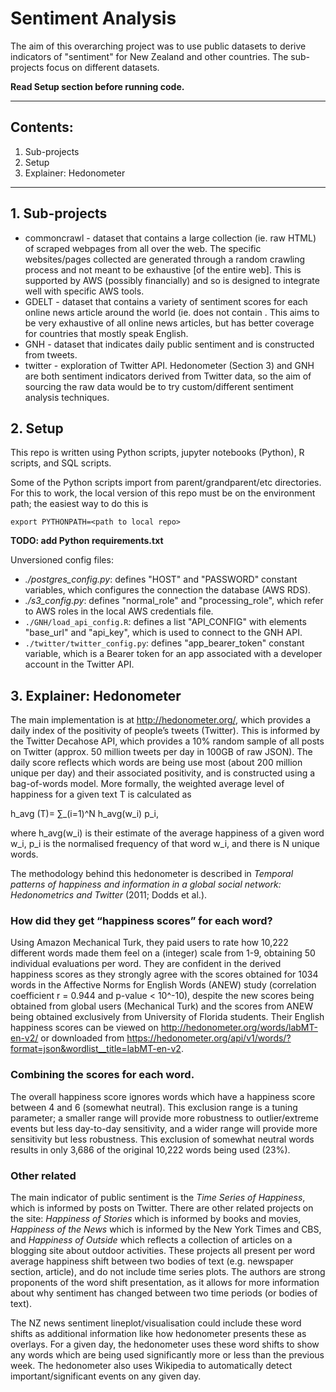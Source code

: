 # Sentiment Analysis

The aim of this overarching project was to use public datasets to derive indicators of "sentiment" for New Zealand and other countries. The sub-projects focus on different datasets.

**Read Setup section before running code.**

---
## Contents:
1. Sub-projects
2. Setup
3. Explainer: Hedonometer
---


## 1. Sub-projects

- commoncrawl - dataset that contains a large collection (ie. raw HTML) of scraped webpages from all over the web. The specific websites/pages collected are generated through a random crawling process and not meant to be exhaustive [of the entire web]. This is supported by AWS (possibly financially) and so is designed to integrate well with specific AWS tools.
- GDELT - dataset that contains a variety of sentiment scores for each online news article around the world (ie. does not contain . This aims to be very exhaustive of all online news articles, but has better coverage for countries that mostly speak English.
- GNH - dataset that indicates daily public sentiment and is constructed from tweets.
- twitter - exploration of Twitter API. Hedonometer (Section 3) and GNH are both sentiment indicators derived from Twitter data, so the aim of sourcing the raw data would be to try custom/different sentiment analysis techniques.


## 2. Setup
This repo is written using Python scripts, jupyter notebooks (Python), R scripts, and SQL scripts.

Some of the Python scripts import from parent/grandparent/etc directories. For this to work, the local version of this repo must be on the environment path; the easiest way to do this is
```
export PYTHONPATH=<path to local repo>
```

**TODO: add Python requirements.txt**

Unversioned config files:
- _./postgres_config.py_: defines "HOST" and "PASSWORD" constant variables, which configures the connection the database (AWS RDS).
- _./s3_config.py_: defines "normal_role" and "processing_role", which refer to AWS roles in the local AWS credentials file.
- `./GNH/load_api_config.R`: defines a list "API_CONFIG" with elements "base_url" and "api_key", which is used to connect to the GNH API.
- `./twitter/twitter_config.py`: defines "app_bearer_token" constant variable, which is a Bearer token for an app associated with a developer account in the Twitter API.


## 3. Explainer: Hedonometer
The main implementation is at http://hedonometer.org/, which provides a daily index of the positivity of people’s tweets (Twitter). This is informed by the Twitter Decahose API, which provides a 10% random sample of all posts on Twitter (approx. 50 million tweets per day in 100GB of raw JSON).  The daily score reflects which words are being use most (about 200 million unique per day) and their associated positivity, and is constructed using a bag-of-words model. More formally, the weighted average level of happiness for a given text T is calculated as

h_avg (T)= ∑_(i=1)^N h_avg(w_i) p_i,

where h_avg(w_i) is their estimate of the average happiness of a given word w_i, p_i is the normalised frequency of that word w_i, and there is N unique words.

The methodology behind this hedonometer is described in _Temporal patterns of happiness and information in a global social network: Hedonometrics and Twitter_ (2011; Dodds et al.).

### How did they get “happiness scores” for each word?
Using Amazon Mechanical Turk, they paid users to rate how 10,222 different words made them feel on a (integer) scale from 1-9, obtaining 50 individual evaluations per word. They are confident in the derived happiness scores as they strongly agree with the scores obtained for 1034 words in the Affective Norms for English Words (ANEW) study (correlation coefficient r = 0.944 and p-value < 10^-10), despite the new scores being obtained from global users (Mechanical Turk) and the scores from ANEW being obtained exclusively from University of Florida students.
Their English happiness scores can be viewed on http://hedonometer.org/words/labMT-en-v2/ or downloaded from https://hedonometer.org/api/v1/words/?format=json&wordlist__title=labMT-en-v2.

### Combining the scores for each word.
The overall happiness score ignores words which have a happiness score between 4 and 6 (somewhat neutral). This exclusion range is a tuning parameter; a smaller range will provide more robustness to outlier/extreme events but less day-to-day sensitivity, and a wider range will provide more sensitivity but less robustness. This exclusion of somewhat neutral words results in only 3,686 of the original 10,222 words being used (23%).

### Other related 
The main indicator of public sentiment is the _Time Series of Happiness_, which is informed by posts on Twitter. There are other related projects on the site: _Happiness of Stories_ which is informed by books and movies, _Happiness of the News_ which is informed by the New York Times and CBS, and _Happiness of Outside_ which reflects a collection of articles on a blogging site about outdoor activities. These projects all present per word average happiness shift between two bodies of text (e.g. newspaper section, article), and do not include time series plots. The authors are strong proponents of the word shift presentation, as it allows for more information about why sentiment has changed between two time periods (or bodies of text). 

The NZ news sentiment lineplot/visualisation could include these word shifts as additional information like how hedonometer presents these as overlays. For a given day, the hedonometer uses these word shifts to show any words which are being used significantly more or less than the previous week. The hedonometer also uses Wikipedia to automatically detect important/significant events on any given day.
